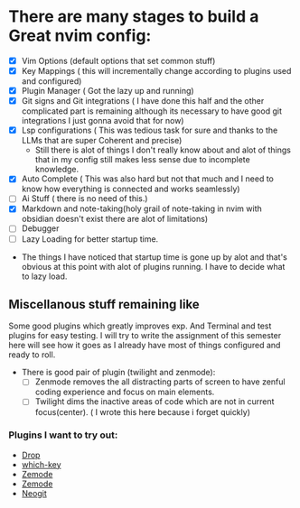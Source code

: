 # There are many stages to build a Great nvim config:
- [X]  Vim Options (default options that set common stuff)
- [X]  Key Mappings ( this will incrementally change according to plugins used and configured)
- [X]  Plugin Manager ( Got the lazy up and running)
- [X]  Git signs and Git integrations ( I have done this half and the other complicated part is remaining although its necessary to have good git integrations I just gonna avoid that for now)
 - [X]  Lsp configurations ( This was tedious task for sure and thanks to the LLMs that are super Coherent and precise)
    - Still there is alot of things I don't really know about and alot of things that in my config still makes less sense due to incomplete knowledge.
 - [X]  Auto Complete ( This was also hard but not that much and I need to know how everything is connected and works seamlessly)
- [ ] Ai Stuff ( there is no need of this.)
- [X] Markdown and note-taking(holy grail of note-taking in nvim with obsidian doesn't exist there are alot of limitations)
- [ ] Debugger
- [ ] Lazy Loading for better startup time.
- The things I have noticed that startup time is gone up by alot and that's obvious at this point with alot of plugins running. I have to decide what to lazy load.
## Miscellanous stuff remaining like 
Some good plugins which greatly improves exp.
And Terminal and test plugins for easy testing.
I will try to write the assignment of this semester here will see how it goes as I already have most of things configured and ready to roll.
 - There is good pair of plugin (twilight and zenmode):
   - [ ] Zenmode removes the all distracting parts of screen to have zenful coding experience and focus on main elements.
   - [ ] Twilight dims the inactive areas of code which are not in current focus(center). ( I wrote this here because i forget quickly)
### Plugins I want to try out:
- [Drop](https://github.com/folke/drop.nvim) 
- [which-key](https://github.com/folke/which-key.nvim)
- [Zemode](https://github.com/folke/zen-mode.nvim)
- [Zemode](https://github.com/folke/twilight.nvim)
- [Neogit](https://github.com/NeogitOrg/neogit)
